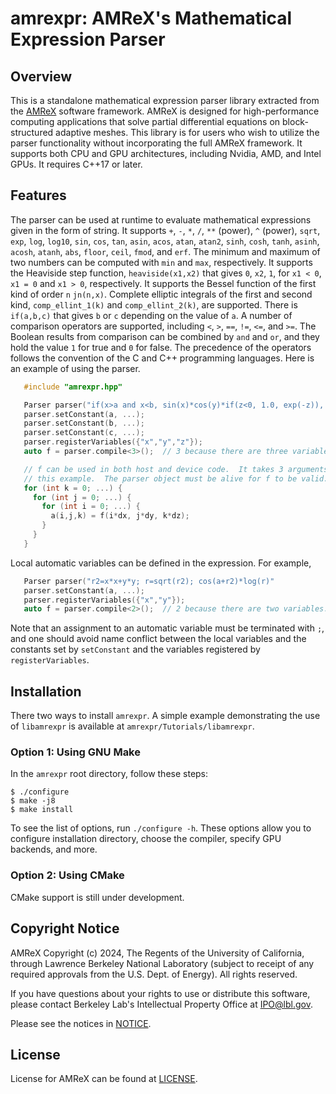 # amrexpr: AMReX's Mathematical Expression Parser

## Overview

This is a standalone mathematical expression parser library extracted from
the [AMReX](https://github.com/AMReX-Codes/amrex/) software framework. AMReX
is designed for high-performance computing applications that solve partial
differential equations on block-structured adaptive meshes. This library is
for users who wish to utilize the parser functionality without incorporating
the full AMReX framework. It supports both CPU and GPU architectures,
including Nvidia, AMD, and Intel GPUs. It requires C++17 or later.

## Features

The parser can be used at runtime to evaluate mathematical expressions given
in the form of string.  It supports `+`, `-`, `*`, `/`, `**` (power), `^`
(power), `sqrt`, `exp`, `log`, `log10`, `sin`, `cos`, `tan`, `asin`, `acos`,
`atan`, `atan2`, `sinh`, `cosh`, `tanh`, `asinh`, `acosh`, `atanh`, `abs`,
`floor`, `ceil`, `fmod`, and `erf`. The minimum and maximum of two numbers
can be computed with `min` and `max`, respectively.  It supports the
Heaviside step function, `heaviside(x1,x2)` that gives `0`, `x2`, `1`, for
`x1 < 0`, `x1 = 0` and `x1 > 0`, respectively.  It supports the Bessel
function of the first kind of order `n` `jn(n,x)`. Complete elliptic
integrals of the first and second kind, `comp_ellint_1(k)` and
`comp_ellint_2(k)`, are supported.  There is `if(a,b,c)` that gives `b` or
`c` depending on the value of `a`.  A number of comparison operators are
supported, including `<`, `>`, `==`, `!=`, `<=`, and `>=`.  The Boolean
results from comparison can be combined by `and` and `or`, and they hold the
value `1` for true and `0` for false.  The precedence of the operators
follows the convention of the C and C++ programming languages.  Here is an
example of using the parser.

```c++
   #include "amrexpr.hpp"

   Parser parser("if(x>a and x<b, sin(x)*cos(y)*if(z<0, 1.0, exp(-z)), .3*c**2)");
   parser.setConstant(a, ...);
   parser.setConstant(b, ...);
   parser.setConstant(c, ...);
   parser.registerVariables({"x","y","z"});
   auto f = parser.compile<3>();  // 3 because there are three variables.

   // f can be used in both host and device code.  It takes 3 arguments in
   // this example.  The parser object must be alive for f to be valid.
   for (int k = 0; ...) {
     for (int j = 0; ...) {
       for (int i = 0; ...) {
         a(i,j,k) = f(i*dx, j*dy, k*dz);
       }
     }
   }
```

Local automatic variables can be defined in the expression.  For example,

```c++
   Parser parser("r2=x*x+y*y; r=sqrt(r2); cos(a+r2)*log(r)"
   parser.setConstant(a, ...);
   parser.registerVariables({"x","y"});
   auto f = parser.compile<2>();  // 2 because there are two variables.
```

Note that an assignment to an automatic variable must be terminated with
``;``, and one should avoid name conflict between the local variables and
the constants set by `setConstant` and the variables registered by
`registerVariables`.

## Installation

There two ways to install `amrexpr`. A simple example demonstrating the use
of `libamrexpr` is available at `amrexpr/Tutorials/libamrexpr`.

### Option 1: Using GNU Make

In the `amrexpr` root directory, follow these steps:

```console
$ ./configure
$ make -j8
$ make install
```

To see the list of options, run `./configure -h`. These options allow you to
configure installation directory, choose the compiler, specify GPU backends,
and more.

### Option 2: Using CMake

CMake support is still under development.

## Copyright Notice

AMReX Copyright (c) 2024, The Regents of the University of California,
through Lawrence Berkeley National Laboratory (subject to receipt of any
required approvals from the U.S. Dept. of Energy).  All rights reserved.

If you have questions about your rights to use or distribute this software,
please contact Berkeley Lab's Intellectual Property Office at IPO@lbl.gov.

Please see the notices in [NOTICE](NOTICE).

## License

License for AMReX can be found at [LICENSE](LICENSE).
